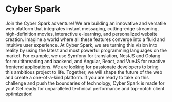 # Cyber Spark

Join the Cyber Spark adventure! We are building an innovative and versatile web platform that integrates instant messaging, cutting-edge streaming, high-definition movies, interactive e-learning, and personalized website creation.
Imagine a world where all these features converge into a fluid and intuitive user experience. At Cyber Spark, we are turning this vision into reality by using the latest and most powerful programming languages on the market. For example, we use Symfony for translation, NestJS and Golang for multithreading and backend, and Angular, React, and VueJS for reactive frontend applications.
We are looking for passionate developers to bring this ambitious project to life. Together, we will shape the future of the web and create a one-of-a-kind platform. If you are ready to take on this challenge and push the boundaries of technology, Cyber Spark is made for you! Get ready for unparalleled technical performance and top-notch client optimization!
